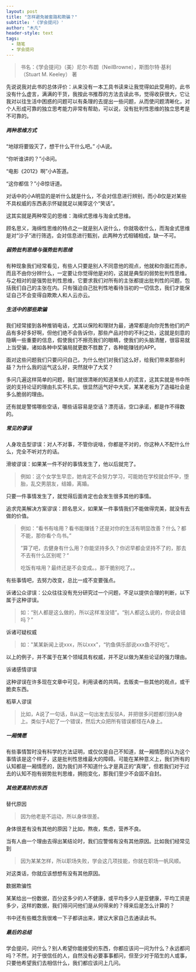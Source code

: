 ```yaml
---
layout: post
title: "怎样避免被套路和欺骗？"
subtitle: '《学会提问》'
author: "木凡"
header-style: text
tags:
  - 随笔
  - 学会提问
---
```


> 书名：《学会提问》（美）尼尔·布朗（NeilBrowne），斯图尔特·基利（Stuart M. Keeley） 著


先说说我对此书的总体评价：从来没有一本工具书读来让我觉得如此受用的，此书没有什么虚言，满满的干货，我按此书推荐的方法去读此书，觉得收获很大，它让我对以往生活中困惑的问题可以有条理的去提出一些问题，从而使问题清晰化，对个人形成可靠的独立思考能力非常有帮助，可以说，没有批判性思维的独立思考是不可靠的。

##### 两种思维方式

“地球将要毁灭了，想干什么干什么吧。” 小A说。

“你听谁讲的？”小B问。

“电影《2012》啊”小A答道。

“这你都信？”小B惊讶道。

对话中的小A明显的是听什么就是什么，不会对信息进行辨别，而小B仅是对某些不具权威的东西表示怀疑就足以揭穿这个“笑话”。

这其实就是两种常见的思维：海绵式思维与淘金式思维。

顾名思义，海绵性思维的特点之一就是别人说什么，你就吸收什么，而淘金式思维是对“沙子”进行筛选，会对信息进行甄别，此两种方式相辅相成，缺一不可。

##### 弱势批判思维与强势批判思维

有种现象我们经常看见，有些人只要是别人不同意他的观点，他就和你面红而赤，而且不由你分辨什么，一定要让你觉得他是对的，这就是典型的弱势批判性思维。与之相对的是强势批判性思维，它要求我们对所有的主张都提出批判性的问题，包括我们自己的主张在内。只有强迫自己批判性地看待当初的一切信念，我们才能保证自己不会变得自欺欺人和人云亦云。

##### 生活中的那些欺骗

我们经常接到各种推销电话，尤其以保险和理财为最，通常都是向你兜售他们的产品有多好多好啊，但他们绝不会告诉你，那些产品对你的不利之处，这就是刻意的隐瞒一些重要的信息，假使我们不擦亮我们的眼睛，使我们的头脑清醒，很容易就上当受骗，诸如各种中奖骗局就更数不胜数了，各种能赚钱的APP。

面对这些问题我们只要问问自己，为什么他们对我们这么好，给我们带来那些利益？为什么我的运气这么好，突然就中了大奖？

多问几遍这样简单的问题，我们就很清晰的知道某些人的谎言，这其实就是书中所说的支持论证的理由扎实不扎实。很显然运气好中大奖，某某老板为了造福社会是多么脆弱的理由。

还有就是警惕哪些空话，哪些话容易是空话？漂亮话，空口承诺，都是作不得数的。

##### 常见的谬误

人身攻击型谬误：对人不对事，不管你说啥，你都是不对的，你这种人不配什么什么，完全不听对方的话。

滑坡谬误：如果某一件不好的事情发生了，他以后就完了。

>  例如：这个女学生早恋，她肯定不会努力学习，可能她在学校就会怀孕，堕胎，乱交男朋友，结婚，离婚。

只要一件事情发生了，就觉得后面肯定也会发生很多其他的事情。

追求完美解决方案谬误：顾名思义，如果某一件事情我们不能做得完美，就没有去做的价值。

> 例如：“看书有啥用？看书能赚钱？还是对你的生活有明显改善？什么？都不能，那你看个鸟书。”
>
> ”算了吧，去健身有什么用？你能坚持多久？你迟早都会坚持不了的，那去不去有什么区别呢？“
>
> 吃饭有啥用？最终还是不会变成。。那干脆别吃了。。

有些事情吧，去努力改变，总比一成不变要强点。

诉诸公众谬误：公众往往没有充分研究过一个问题，不足以提供合理的判断，以下属于这种谬误。

>  如：“别人都是这么做的，所以这样准没错”。“别人都这么说的，你说会错吗？”

诉诸可疑权威

> 如："某某新闻上说xxx，所以xxx"，“钓鱼俱乐部说xxx鱼不好吃”。

以上的例子，并不属于在某个领域具有权威，并不足以做为某些论证的强力理由。

诉诸感情谬误

这种谬误在许多现在文章中可见，利用读者的共鸣，去贩卖一些其他的观点，或干脆卖东西。

稻草人谬误

> 比如，A说了一句话，B从这一句出发去反驳A，并把很多问题都归到A身上。类似于A犯了一个错误，然后大众把所有错误都怪在A身上。

##### 一厢情愿

有些事情暂时没有科学的方法证明，或仅仅是自己不知道，就一厢情愿的认为这个事情该是这个样子，这是批判性思维最大的障碍。可能在某种意义上，我们所有的认知都是一厢情愿的，因为我们并不知道什么才是真正的“真理”，但若我们对于过去的认知不抱有弱势批判思维，拥抱变化，那我们至少不会固不自封。

##### 其他更高阶的东西

替代原因

> 因为他老是不运动，所以身体很差。

身体很差有没有其他的原因？比如，熬夜，焦虑，营养不良。

当有人由一个理由去得出某结论时，我们应警惕有没有其他原因。比如我们经常见到

> 因为某某怎样，所以职场失败，学会这几项技能，你就在职场一帆风顺。

对这类话，你就应该想想有没有其他原因。

数据欺骗性

某某给出一份数据，百分这多少的人不健康，或平均多少人是亚健康，平均工资是多少，这样的数据，我们得问问他们是从何得来的？得来后是怎么计算的？

书中还有些概念我很难一下子都讲出来，建议大家自己去通读此书。



##### 最后的总结

学会提问，问什么？别人希望你能接受的东西，你都应该问一问为什么？永远都问吗？不然，对于很信任的人，自然没有必要事事都问，但至少对于陌生的人或事，只要他希望我们去相信什么，我们都应该问上几问。
